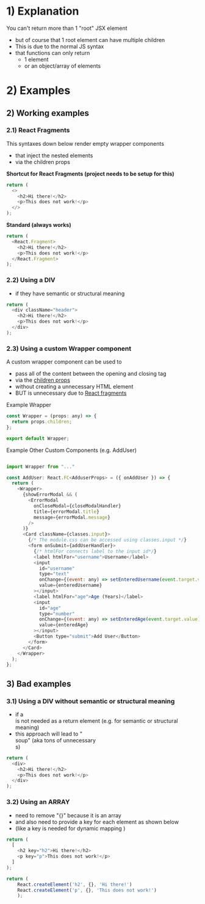 # 1) Explanation

You can't return more than 1 "root" JSX element

- but of course that 1 root element can have multiple children
- This is due to the normal JS syntax
- that functions can only return
  - 1 element
  - or an object/array of elements

# 2) Examples

## 2) Working examples

### 2.1) React Fragments

This syntaxes down below render empty wrapper components
- that inject the nested elements
- via the children props

**Shortcut for React Fragments (project needs to be setup for this)**

```javascript
return (
  <>
    <h2>Hi there!</h2>
    <p>This does not work!</p>
  </>
);
```
**Standard (always works)**

```javascript
return (
  <React.Fragment>
    <h2>Hi there!</h2>
    <p>This does not work!</p>
  </React.Fragment>
);
```


### 2.2) Using a DIV

- if they have semantic or structural meaning

```javascript
return (
  <div className="header">
    <h2>Hi there!</h2>
    <p>This does not work!</p>
  </div>
);
```

### 2.3) Using a custom Wrapper component

A custom wrapper component can be used to

- pass all of the content between the opening and closing tag
- via the [children props](../2_basics/props/props-basics.md)
- without creating a unnecessary HTML element
- BUT is unnecessary due to [React fragments](#21-react-fragments)

Example Wrapper

```javascript
const Wrapper = (props: any) => {
  return props.children;
};

export default Wrapper;
```

Example Other Custom Components (e.g. AddUser)

```javascript

import Wrapper from "..."

const AddUser: React.FC<AdduserProps> = ({ onAddUser }) => {
  return (
    <Wrapper>
      {showErrorModal && (
        <ErrorModal
          onCloseModal={closeModalHandler}
          title={errorModal.title}
          message={errorModal.message}
        />
      )}
      <Card className={classes.input}>
        {/* The module.css can be accessed using classes.input */}
        <form onSubmit={addUserHandler}>
          {/* htmlFor connects label to the input id*/}
          <label htmlFor="username">Username</label>
          <input
            id="username"
            type="text"
            onChange={(event: any) => setEnteredUsername(event.target.value)}
            value={enteredUsername}
          ></input>
          <label htmlFor="age">Age (Years)</label>
          <input
            id="age"
            type="number"
            onChange={(event: any) => setEnteredAge(event.target.value)}
            value={enteredAge}
          ></input>
          <Button type="submit">Add User</Button>
        </form>
      </Card>
    </Wrapper>
  );
};
```

## 3) Bad examples

### 3.1) Using a DIV without semantic or structural meaning

- if a <div> is not needed as a return element (e.g. for semantic or structural meaning)
- this approach will lead to "<div> soup" (aka tons of unnecessary <div>s)

```javascript
return (
  <div>
    <h2>Hi there!</h2>
    <p>This does not work!</p>
  </div>
);
```

### 3.2) Using an ARRAY

- need to remove "{}" because it is an array
- and also need to provide a key for each element as shown below
- (like a key is needed for dynamic mapping )

```javascript
return (
  [
    <h2 key="h2">Hi there!</h2>
    <p key="p">This does not work!</p>
  ]
);
```

```javascript
return (
    React.createElement('h2', {}, 'Hi there!')
    React.createElement('p', {}, 'This does not work!')
    );
```
